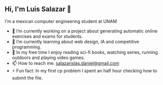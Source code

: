 ## Hi, I'm Luis Salazar 👋

I'm a mexican computer engineering student at UNAM

- 🔭 I’m currently working on a project about generating automatic online exercises and exams for students.
- 🌱 I’m currently learning about web design, IA and competitive programming.
- 📕 In my free time I enjoy reading sci-fi books, watching series, running outdoors and playing video games.
- 📫 How to reach me: salazarislas.daniel@gmail.com
- ⚡ Fun fact: In my first cp problem I spent an half hour checking how to submit the file.

